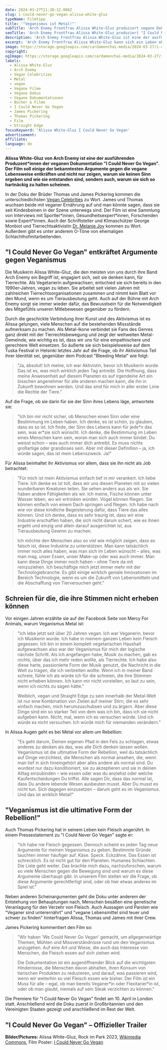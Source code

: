 ```yaml
---
date: 2024-03-27T11:30:12.086Z
slug: i-could-never-go-vegan-alissa-white-gluz
typeName: Filmtipp
title: '"Veganismus ist Metal!"'
subTitle: 'Arch Enemy Frontfrau Alissa White-Gluz produziert vegane Doku'
seoTitle: 'Arch Enemy Frontfrau Alissa White-Gluz produziert "I Could Never Go Vegan"'
description: 'Arch Enemy Frontfrau Alissa White-Gluz ist eine der ausführenden Produzent*innen der neuen veganen Doku "I Could Never Go Vegan". Schaut Euch hier den Trailer an und erfahrt alles über den Film!'
excerpt: 'Arch Enemy Frontfrau Alissa White-Gluz kann sich ein Leben ohne den Kampf für Tierrechte nicht vorstellen. Jetzt hat die Musikerin und Aktivistin als ausführende Produzentin der neuen veganen Doku "I Could Never Go Vegan" einen weiteren wichtigen Meilenstein gesetzt. Lest hier alles über den bahnbrechenden Film!'
image: https://storage.googleapis.com/cardamonchai-media/2024-03-27/i-could-never-go-vegan-alissa-white-gluz-soundsvegan-com-1-jpg-imagine-181828_626b70_1024_768/640.webp
copyright:
ogImage: https://storage.googleapis.com/cardamonchai-media/2024-03-27/i-could-never-go-vegan-alissa-white-gluz-soundsvegan-com-og-jpg-imagine-181818_474e51_1200_628/640.webp
labels:
  - Alissa White-Gluz
  - Arch Enemy
  - Vegan Celebrities
  - Metal
  - vegan
  - Vegane Filme
  - Vegane Dokus
  - Vegane Dokumentationen
  - Bücher & Filme
  - I Could Never Go Vegan
  - James Pickering
  - Thomas Pickering
  - Film
  - Straight Edge
focusKeyword: 'Alissa White-Gluz I Could Never Go Vegan'
advertisement:
affiliate:
language: de
---
```


**Alissa White-Gluz von Arch Enemy ist eine der ausführenden Produzent\*innen der veganen Dokumentation "I Could Never Go Vegan". Der Film soll einige der bekanntesten Argumente gegen die vegane Lebensweise entkräften und nicht nur zeigen, warum sie keinen Sinn ergeben und wie sie entstanden sind, sondern auch, warum sie sich so hartnäckig zu halten scheinen.**

In der Doku der Brüder Thomas und James Pickering kommen die unterschiedlichsten [Vegan Celebrities](tag/vegan-celebrities) zu Wort. James und Thomas wuchsen beide mit veganer Ernährung auf und man könnte sagen, dass sie seit Kindesbeinen in der Szene unterwegs sind. Der Film ist eine Sammlung von Interviews mit Sportler\*innen, Gesundheitsexpert\*innen, Forschenden sowie Expert\*innen. Auch der Schriftsteller und Klimaschützer George Monbiot und Tierrechtsaktivistin [Dr. Melanie Joy](/2019/03/warum-wir-hunde-lieben-schweine-essen-und-kuehe-anziehen/) kommen zu Wort. Außerdem gibt es unter anderem O-Töne von ehemaligen Schlachthofmitarbeitenden.

## "I Could Never Go Vegan" entkräftet Argumente gegen Veganismus

Die Musikerin Alissa White-Gluz, die den meisten von uns durch ihre Band Arch Enemy ein Begriff ist, engagiert sich, seit sie denken kann, für Tierrechte. Als Vegetarierin aufgewachsen, entschied sie sich bereits in den 1990er-Jahren, vegan zu leben. Sie arbeitet seit vielen Jahren mit zahlreichen Tierrechtsorganisationen zusammen und nimmt kein Blatt vor den Mund, wenn es um Tierausbeutung geht. Auch auf der Bühne mit Arch Enemy sorgt sie immer wieder dafür, das Bewusstsein für die Notwendigkeit des Mitgefühls unseren Mitlebewesen gegenüber zu fördern.

Durch die geschickte Verbindung ihrer Kunst und des Aktivismus ist es Alissa gelungen, viele Menschen auf die bestehenden Missstände aufmerksam zu machen. Als Metal-Ikone verbindet sie Fans des Genres ganz direkt mit der Tierrechtsbewegung und zeigt der weltweiten Metal-Gemeinde, wie wichtig es ist, dass wir uns für eine empathischere und gerechtere Welt einsetzen. So äußerte sie sich beispielsweise auf dem Tuska Festival in Helsinki letztes Jahr auf die Frage, ob ihr Aktivismus Teil ihrer Identität sei, gegenüber dem Podcast "Bleeding Metal" wie folgt:

> "Ja, absolut! Ich meine, ich war Aktivistin, bevor ich Musikerin wurde. Das ist es, was mich wirklich jeden Tag antreibt. Die Hoffnung, dass meine Anwesenheit auf diesem Planeten es auf irgendeine Art ein bisschen angenehmer für alle anderen machen kann, die ihn in Zukunft bewohnen werden. Und das sind für mich in aller erster Linie die Rechte der Tiere."

Auf die Frage, ob sie darin für sie der Sinn ihres Lebens läge, antwortete sie:

> "Ich bin mir nicht sicher, ob Menschen einen Sinn oder eine Bestimmung im Leben haben. Ich denke, es ist schön, zu glauben, dass es so ist. Ich finde, der Sinn des Lebens kann für jede\*n das sein, was er\*sie sich wünscht. Ich denke, die Bestimmung im Leben eines Menschen kann sein, woran man sich auch immer bindet. Du weisst schon – was auch immer dich antreibt. Es muss nichts großartige oder grandioses sein. Aber mit dieser Definition – ja, ich würde sagen, das ist mein Lebenszweck. Ja!"

Für Alissa beinhaltet ihr Aktivismus vor allem, dass sie ihn nicht als Job betrachtet:

> "Für mich ist mein Aktivismus einfach tief in mir verankert. Ich liebe Tiere. Ich denke es ist toll, dass wir uns diesen Planeten mit so vielen wunderbaren Kreaturen teilen. Sie sehen anders aus als wir. Sie haben andere Fähigkeiten als wir. Ich meine, Fische können unter Wasser leben, wo wir ertrinken würden. Vögel können fliegen. Sie können einfach von einem Dach springen und fliegen. Ich habe nach wie vor diese kindliche Begeisterung dafür, dass Tiere das alles können. Und ich denke, dass es sehr traurig ist, dass wir eine Industrie erschaffen haben, die sich nicht darum schert, wie es ihnen ergeht und einzig und allein darauf ausgerichtet ist, aus Tierausbeutung Gewinn zu machen.
>
> Ich möchte den Menschen also so viel wie möglich zeigen, dass es falsch ist, diese Industrie zu unterstützen. Man kann tatsächlich immer noch alles haben, was man sich im Leben wünscht – alles, was man mag, unser Essen, unser Make-up oder was auch immer. Man kann diese Dinge immer noch haben – ohne Tiere da mit reinzuziehen. Ich beschäftige mich jetzt immer mehr mit der Technologiebranche. Es gibt einige wirklich geniale Innovationen im Bereich Technologie, wenn es um die Zukunft von Lebensmitteln und die Abschaffung von Tierversuchen geht."

## Schreien für die, die ihre Stimmen nicht erheben können

Vor einigen Jahren erzählte sie auf der Facebook Seite von Mercy For Animals, warum Veganismus Metal ist:

> "Ich lebe jetzt seit über 20 Jahren vegan. Ich war Veganerin, bevor ich Musikerin wurde. Ich habe in meinem ganzen Leben kein Fleisch gegessen. Ich bin in einem komplett vegetarischen Haushalt aufgewachsen also war der Veganismus für mich der logische nächste Schritt. Als ich angefangen habe, Musik zu machen, gab es nichts, über das ich mehr reden wollte, als Tierrechte. Ich habe also diese harte, passionierte Form der Musik genutzt, die Nachricht in die Welt zu tragen, die ich verbreiten wollte. Wenn ich in meiner Band schreie, fühle ich als würde ich für die schreien, die ihre Stimmen nicht erheben können. Ich kann mir nicht vorstellen, so laut zu sein, wenn ich nichts zu sagen hätte."
>
> Weiblich, vegan und Straight Edge zu sein innerhalb der Metal-Welt ist nur eine Kombination von Zielen auf meiner Stirn, die es sehr einfach machen, mich herumzuschubsen und zu ärgern. Aber diese Dinge sind ein so starker Teil von dem was ich bin, dass ich sie nicht aufgeben kann. Nicht, mal, wenn ich es versuchen würde. Und ich würde es nicht versuchen. Ich würde mich für niemanden verändern."

In Alissa Augen geht es bei Metal vor allem um Rebellion:

> "Es geht darum, Deinen eigenen Pfad in den Fels zu schlagen, etwas anderes zu denken als das, was alle Dich denken lassen wollen. Veganismus ist die ultimative Form der Rebellion, weil du tatsächlich auf Dinge verzichtest, die Menschen als normal ansehen, die, wenn man tief in sich hineingehört aber alles andere als normal sind. Du wurdest nur dazu konditioniert, sie zu akzeptieren und sie in deinen Alltag einzubinden – wie essen oder was du anziehst oder welche Kaufentscheidungen Du triffst. Alle sagen Dir, dass das normal ist, dass Du andere lebende Wesen ausbeuten musst. Aber Du musst es nicht tun. Sich dagegen einzusetzen – darum geht es im Veganismus. Und das ist wirklich Metal!"

## "Veganismus ist die ultimative Form der Rebellion!"

Auch Thomas Pickering hat in seinem Leben kein Fleisch angerührt. In einem Pressestatement zu "I Could Never Go Vegan" sagte er:

> "Ich habe nie Fleisch gegessen. Dennoch scheint es jeden Tag neue Argumente für meinen Veganismus zu geben. Bestimmte Gründe tauchten immer häufiger auf. Käse. Speck. Eckzähne. Das Essen ist schrecklich. Es ist nicht gut für den Planeten. Humanes Schlachten. Die Liste geht weiter. Das brachte mich dazu, nachzuforschen, warum so viele Menschen gegen die Bewegung sind und warum es diese Argumente überhaupt gibt. In unserem Film stellen wir die Frage, ob diese Argumente gerechtfertigt sind, oder ob hier etwas anderes im Spiel ist."

Neben anderen Scheinargumenten geht die Doku unter anderem der Entstehung von Behauptungen nach, Menschen besäßen eine genetische Veranlagung für den Verzehr von Fleisch. Auch Aussagen und Parolen wie "Veganer sind unterernährt" und "vegane Lebensmittel sind teuer und schwer zu finden" hinterfragen Alissa, Thomas und James mit ihrer Crew.

James Pickering kommentiert den Film so:

> "Wir haben 'We Could Never Go Vegan' gemacht, um allgegenwärtige Themen, Mühten und Missverständnisse rund um den Veganismus anzugehen. Auf eine Art und Wiese, die auch das Interesse von Menschen, die Fleisch essen auf sich ziehen wird.
>
> Die Dokumentation ist ein augenöffnender Blick auf die wichtigsten Hindernisse, die Menschen davon abhalten, ihren Konsum von tierischen Produkten zu reduzieren, und darauf, was passieren wird, wenn wir weiterhin so viel Fleisch essen wie bisher. Der Film ist ein Muss für alle – egal, ob man bereits Veganer\*in oder Flexitarier\*in ist, oder ob man glaubt, niemals auf sein Steak verzichten zu können."

Die Premiere für "I Could Never Go Vegan" findet am 10. April in London statt. Anschließend wird die Doku zuerst in Großbritannien und den Vereinigten Staaten gezeigt und anschließend im Rest der Welt.

## "I Could Never Go Vegan" – Offizieller Trailer

<YouTube id="bkUU5geAsiE" />

**Bilder/Pictures:** Alissa White-Gluz, Rock im Park 2023, [Wikimedia Commons](https://commons.wikimedia.org/wiki/File:2023_Rock_im_Park_-_Arch_Enemy_-_Alissa_White-Gluz_-_by_2eight_-_ZSC5019.jpg), Film Poster: [I Could Never Go Vegan](https://icouldnevergovegan.co.uk/)
